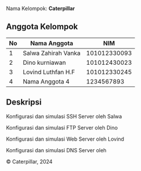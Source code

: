 

Nama Kelompok: **Caterpillar**

## Anggota Kelompok

| No | Nama Anggota         | NIM              |
|----|----------------------|------------------|
| 1  | Salwa Zahirah Vanka  | 101012330093     |
| 2  | Dino kurniawan       | 101012430023     |
| 3  | Lovind Luthfan H.F   | 101012330245     |
| 4  | Nama Anggota 4       | 1234567893       |




## Deskripsi 

Konfigurasi dan simulasi SSH Server oleh Salwa

Konfigurasi dan simulasi FTP Server oleh Dino

Konfigurasi dan simulasi Web Server oleh Lovind

Konfigurasi dan simulasi DNS Server oleh 






© Caterpillar, 2024
